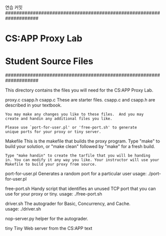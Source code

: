 연습 커밋
####################################################################
# CS:APP Proxy Lab
#
# Student Source Files
####################################################################

This directory contains the files you will need for the CS:APP Proxy
Lab.

proxy.c
csapp.h
csapp.c
    These are starter files.  csapp.c and csapp.h are described in
    your textbook. 

    You may make any changes you like to these files.  And you may
    create and handin any additional files you like.

    Please use `port-for-user.pl' or 'free-port.sh' to generate
    unique ports for your proxy or tiny server. 

Makefile
    This is the makefile that builds the proxy program.  Type "make"
    to build your solution, or "make clean" followed by "make" for a
    fresh build. 

    Type "make handin" to create the tarfile that you will be handing
    in. You can modify it any way you like. Your instructor will use your
    Makefile to build your proxy from source.

port-for-user.pl
    Generates a random port for a particular user
    usage: ./port-for-user.pl <userID>

free-port.sh
    Handy script that identifies an unused TCP port that you can use
    for your proxy or tiny. 
    usage: ./free-port.sh

driver.sh
    The autograder for Basic, Concurrency, and Cache.        
    usage: ./driver.sh

nop-server.py
     helper for the autograder.         

tiny
    Tiny Web server from the CS:APP text

